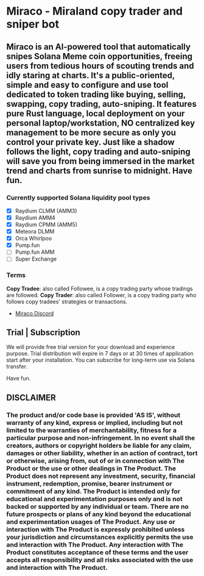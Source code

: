 # Miraco - Miraland copy trader and sniper bot

## Miraco is an AI-powered tool that automatically snipes Solana Meme coin opportunities, freeing users from tedious hours of scouting trends and idly staring at charts. It's a public-oriented, simple and easy to configure and use tool dedicated to token trading like buying, selling, swapping, copy trading, auto-sniping. It features pure Rust language, local deployment on your personal laptop/workstation, NO centralized key management to be more secure as only you control your private key. Just like a shadow follows the light, copy trading and auto-sniping will save you from being immersed in the market trend and charts from sunrise to midnight. Have fun.

### Currently supported Solana liquidity pool types

-   [x] Raydium CLMM (AMM3)
-   [x] Raydium AMM4
-   [x] Raydium CPMM (AMM5)
-   [x] Meteora DLMM
-   [x] Orca Whirlpoo
-   [x] Pump.fun
-   [ ] Pump.fun AMM
-   [ ] Super Exchange

### Terms

**Copy Tradee**: also called Followee, is a copy trading party whose tradings are followed.
**Copy Trader**: also called Follower, is a copy trading party who follows copy tradees' strategies or transactions.

-   [Miraco Discord](https://discord.gg/VmBfyeM4YB)

## Trial | Subscription

We will provide free trial version for your download and experience purpose. Trial distribution will expire in 7 days or at 30 times of application start after your installation. You can subscribe for long-term use via Solana transfer.

Have fun.

<div>

## DISCLAIMER

### The product and/or code base is provided 'AS IS', without warranty of any kind, express or implied, including but not limited to the warranties of merchantability, fitness for a particular purpose and non-infringement. In no event shall the creators, authors or copyright holders be liable for any claim, damages or other liability, whether in an action of contract, tort or otherwise, arising from, out of or in connection with The Product or the use or other dealings in The Product. The Product does not represent any investment, security, financial instrument, redemption, promise, bearer instrument or commitment of any kind. The Product is intended only for educational and experimentation purposes only and is not backed or supported by any individual or team. There are no future prospects or plans of any kind beyond the educational and experimentation usages of The Product. Any use or interaction with The Product is expressly prohibited unless your jurisdiction and circumstances explicitly permits the use and interaction with The Product. Any interaction with The Product constitutes acceptance of these terms and the user accepts all responsibility and all risks associated with the use and interaction with The Product.

</div>
